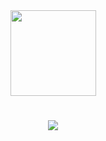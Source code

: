 <div align="center">
  
  <img height="137px" src="https://github-readme-stats.vercel.app/api?username=boating-in-autumn-rain&hide_title=true&hide_border=true&show_icons=trueline_height=21&text_color=000&icon_color=000&bg_color=0,ea6161,ffc64d,fffc4d,52fa5a&theme=graywhite" />
  
  <h1 align="center"> <a href="https://sunguoqi.com/"> <img src="https://readme-typing-svg.herokuapp.com/?lines=啦姑苏城外寒山寺，夜半钟声到客船。;&center=true&size=27">    </a> </h1>
  
  
</div>


